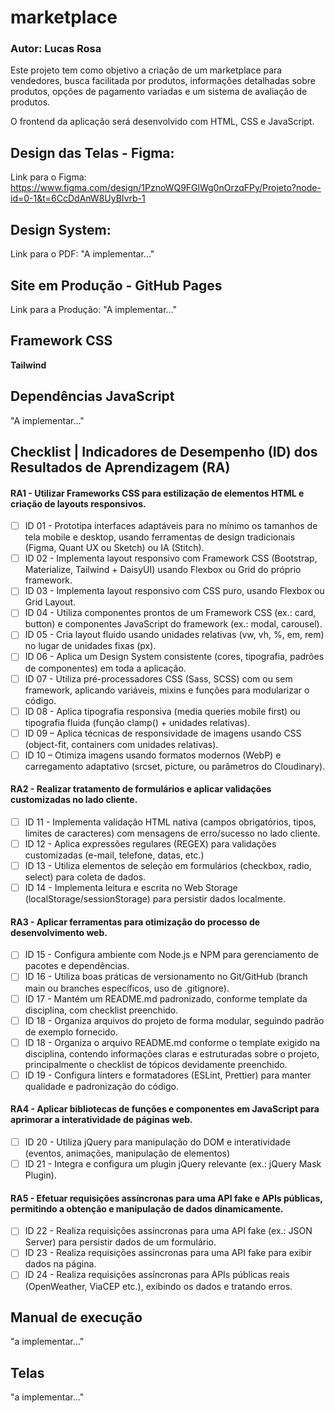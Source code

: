 # marketplace
### **Autor:** Lucas Rosa
Este projeto tem como objetivo a criação de um marketplace para vendedores, busca facilitada por produtos, informações detalhadas sobre produtos, opções de pagamento variadas e um sistema de avaliação de produtos.

O frontend da aplicação será desenvolvido com HTML, CSS e JavaScript.

## Design das Telas - Figma: 
Link para o Figma: https://www.figma.com/design/1PznoWQ9FGlWg0nOrzqFPy/Projeto?node-id=0-1&t=6CcDdAnW8UyBIvrb-1

## Design System: 
Link para o PDF: "A implementar..."

## Site em Produção - GitHub Pages
Link para a Produção: "A implementar..."

## Framework CSS
**Tailwind**

## Dependências JavaScript
"A implementar..."

## Checklist | Indicadores de Desempenho (ID) dos Resultados de Aprendizagem (RA)

#### RA1 - Utilizar Frameworks CSS para estilização de elementos HTML e criação de layouts responsivos.
- [ ] ID 01 - Prototipa interfaces adaptáveis para no mínimo os tamanhos de tela mobile e desktop, usando ferramentas de design tradicionais (Figma, Quant UX ou Sketch) ou IA (Stitch).
- [ ] ID 02 - Implementa layout responsivo com Framework CSS (Bootstrap, Materialize, Tailwind + DaisyUI) usando Flexbox ou Grid do próprio framework.
- [ ] ID 03 - Implementa layout responsivo com CSS puro, usando Flexbox ou Grid Layout.
- [ ] ID 04 - Utiliza componentes prontos de um Framework CSS (ex.: card, button) e componentes JavaScript do framework (ex.: modal, carousel).
- [ ] ID 05 - Cria layout fluido usando unidades relativas (vw, vh, %, em, rem) no lugar de unidades fixas (px).
- [ ] ID 06 - Aplica um Design System consistente (cores, tipografia, padrões de componentes) em toda a aplicação.
- [ ] ID 07 - Utiliza pré-processadores CSS (Sass, SCSS) com ou sem framework, aplicando variáveis, mixins e funções para modularizar o código.
- [ ] ID 08 - Aplica tipografia responsiva (media queries mobile first) ou tipografia fluida (função clamp() + unidades relativas).
- [ ] ID 09 – Aplica técnicas de responsividade de imagens usando CSS (object-fit, containers com unidades relativas).
- [ ] ID 10 – Otimiza imagens usando formatos modernos (WebP) e carregamento adaptativo (srcset, picture, ou parâmetros do Cloudinary).

#### RA2 - Realizar tratamento de formulários e aplicar validações customizadas no lado cliente.
- [ ] ID 11 - Implementa validação HTML nativa (campos obrigatórios, tipos, limites de caracteres) com mensagens de erro/sucesso no lado cliente.
- [ ] ID 12 - Aplica expressões regulares (REGEX) para validações customizadas (e-mail, telefone, datas, etc.)
- [ ] ID 13 - Utiliza elementos de seleção em formulários (checkbox, radio, select) para coleta de dados.
- [ ] ID 14 - Implementa leitura e escrita no Web Storage (localStorage/sessionStorage) para persistir dados localmente.
      
#### RA3 - Aplicar ferramentas para otimização do processo de desenvolvimento web.
- [ ] ID 15 - Configura ambiente com Node.js e NPM para gerenciamento de pacotes e dependências.
- [ ] ID 16 - Utiliza boas práticas de versionamento no Git/GitHub (branch main ou branches específicos, uso de .gitignore).
- [ ] ID 17 - Mantém um README.md padronizado, conforme template da disciplina, com checklist preenchido.
- [ ] ID 18 - Organiza arquivos do projeto de forma modular, seguindo padrão de exemplo fornecido.
- [ ] ID 18 - Organiza o arquivo README.md conforme o template exigido na disciplina, contendo informações claras e estruturadas sobre o projeto, principalmente o checklist de tópicos devidamente preenchido.
- [ ] ID 19 - Configura linters e formatadores (ESLint, Prettier) para manter qualidade e padronização do código.

#### RA4 - Aplicar bibliotecas de funções e componentes em JavaScript para aprimorar a interatividade de páginas web.
- [ ] ID 20 - Utiliza jQuery para manipulação do DOM e interatividade (eventos, animações, manipulação de elementos)
- [ ] ID 21 - Integra e configura um plugin jQuery relevante (ex.: jQuery Mask Plugin).
      
#### RA5 - Efetuar requisições assíncronas para uma API fake e APIs públicas, permitindo a obtenção e manipulação de dados dinamicamente.
- [ ] ID 22 - Realiza requisições assíncronas para uma API fake (ex.: JSON Server) para persistir dados de um formulário.
- [ ] ID 23 - Realiza requisições assíncronas para uma API fake para exibir dados na página.
- [ ] ID 24 - Realiza requisições assíncronas para APIs públicas reais (OpenWeather, ViaCEP etc.), exibindo os dados e tratando erros.

## Manual de execução
"a implementar..."

## Telas
"a implementar..."
